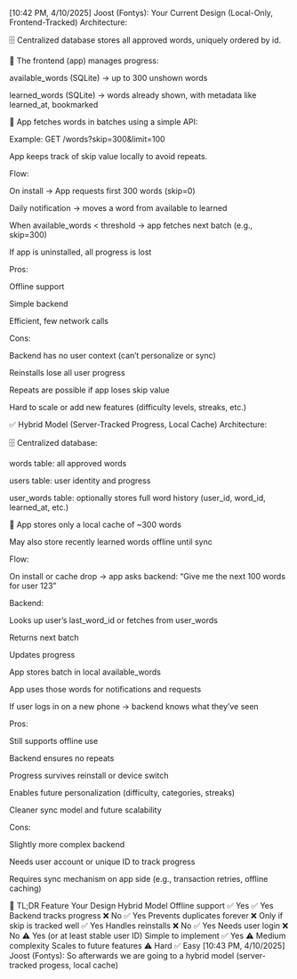 [10:42 PM, 4/10/2025] Joost (Fontys):  Your Current Design (Local-Only, Frontend-Tracked)
Architecture:

🗄️ Centralized database stores all approved words, uniquely ordered by id.

📱 The frontend (app) manages progress:

available_words (SQLite) → up to 300 unshown words

learned_words (SQLite) → words already shown, with metadata like learned_at, bookmarked

🔁 App fetches words in batches using a simple API:

Example: GET /words?skip=300&limit=100

App keeps track of skip value locally to avoid repeats.

Flow:

On install → App requests first 300 words (skip=0)

Daily notification → moves a word from available to learned

When available_words < threshold → app fetches next batch (e.g., skip=300)

If app is uninstalled, all progress is lost

Pros:

Offline support

Simple backend

Efficient, few network calls

Cons:

Backend has no user context (can’t personalize or sync)

Reinstalls lose all user progress

Repeats are possible if app loses skip value

Hard to scale or add new features (difficulty levels, streaks, etc.)

✅ Hybrid Model (Server-Tracked Progress, Local Cache)
Architecture:

🗄️ Centralized database:

words table: all approved words

users table: user identity and progress

user_words table: optionally stores full word history (user_id, word_id, learned_at, etc.)

📱 App stores only a local cache of ~300 words

May also store recently learned words offline until sync

Flow:

On install or cache drop → app asks backend:
“Give me the next 100 words for user 123”

Backend:

Looks up user’s last_word_id or fetches from user_words

Returns next batch

Updates progress

App stores batch in local available_words

App uses those words for notifications and requests

If user logs in on a new phone → backend knows what they’ve seen

Pros:

Still supports offline use

Backend ensures no repeats

Progress survives reinstall or device switch

Enables future personalization (difficulty, categories, streaks)

Cleaner sync model and future scalability

Cons:

Slightly more complex backend

Needs user account or unique ID to track progress

Requires sync mechanism on app side (e.g., transaction retries, offline caching)

🧠 TL;DR
Feature	Your Design	Hybrid Model
Offline support	✅ Yes	✅ Yes
Backend tracks progress	❌ No	✅ Yes
Prevents duplicates forever	❌ Only if skip is tracked well	✅ Yes
Handles reinstalls	❌ No	✅ Yes
Needs user login	❌ No	⚠️ Yes (or at least stable user ID)
Simple to implement	✅ Yes	⚠️ Medium complexity
Scales to future features	⚠️ Hard	✅ Easy
[10:43 PM, 4/10/2025] Joost (Fontys): So afterwards we are going to a hybrid model (server-tracked progess, local cache)
